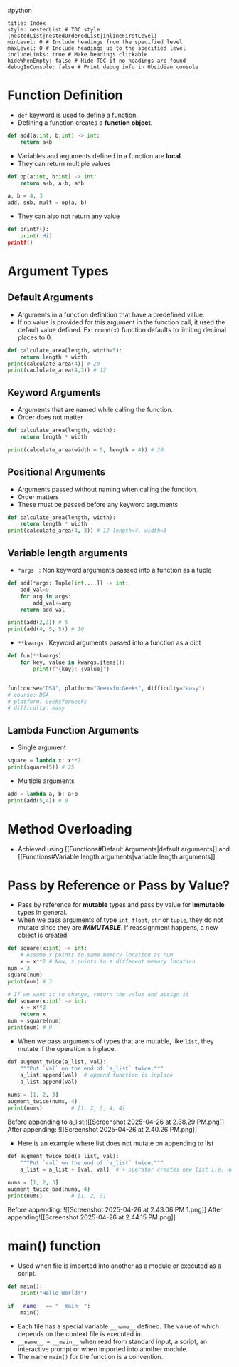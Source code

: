 #python 
```table-of-contents
title: Index
style: nestedList # TOC style (nestedList|nestedOrderedList|inlineFirstLevel)
minLevel: 0 # Include headings from the specified level
maxLevel: 0 # Include headings up to the specified level
includeLinks: true # Make headings clickable
hideWhenEmpty: false # Hide TOC if no headings are found
debugInConsole: false # Print debug info in Obsidian console
```
# Function Definition
+ `def` keyword is used to define a function.
+ Defining a function creates a **function object**.
```python
def add(a:int, b:int) -> int:
	return a+b
```
+ Variables and arguments defined in a function are **local**.
+ They can return multiple values
```python
def op(a:int, b:int) -> int:
	return a+b, a-b, a*b

a, b = 4, 3
add, sub, mult = op(a, b)
```
+ They can also not return any value
```python
def printf():
	print('Hi)
printf()
```
# Argument Types
## Default Arguments
+ Arguments in a function definition that have a predefined value. 
+ If no value is provided for this argument in the function call, it used the default value defined. Ex: `round(x)` function defaults to limiting decimal places to 0.
```python
def calculate_area(length, width=5):
    return length * width
print(calculate_area(4)) # 20
print(caclulate_area(4,3)) # 12
```
## Keyword Arguments
+ Arguments that are named while calling the function.
+ Order does not matter
```python
def calculate_area(length, width):
    return length * width

print(calculate_area(width = 5, length = 4)) # 20
```
## Positional Arguments
+ Arguments passed without naming when calling the function.
+ Order matters
+ These must be passed before any keyword arguments
```python
def calculate_area(length, width):
    return length * width
print(calculate_area(4, 3)) # 12 length=4, width=3
```
## Variable length arguments 
+ `*args ` : Non keyword arguments passed into a function as a tuple
```python
def add(*args: Tuple[int,...]) -> int:
	add_val=0
	for arg in args:
		add_val+=arg
	return add_val

print(add(2,3)) # 5
print(add(4, 5, 5)) # 10
```
+ `**kwargs` : Keyword arguments passed into a function as a dict
```python
def fun(**kwargs):
    for key, value in kwargs.items():
        print(f"{key}: {value}")


fun(course="DSA", platform="GeeksforGeeks", difficulty="easy")
# course: DSA
# platform: GeeksforGeeks
# difficulty: easy
```
## Lambda Function Arguments
+ Single argument
```python
square = lambda x: x**2
print(square(5)) # 25
```
+ Multiple arguments
```python
add = lambda a, b: a+b
print(add(5,4)) # 9
```

# Method Overloading
+ Achieved using [[Functions#Default Arguments|default arguments]] and [[Functions#Variable length arguments|variable length arguments]].
# Pass by Reference or Pass by Value?
+ Pass by reference for **mutable** types and pass by value for **immutable** types in general.
+ When we pass arguments of type `int`, `float`,  `str` or `tuple`, they do not mutate since they are ***IMMUTABLE***. If reassignment happens, a new object is created.
```python
def square(x:int) -> int:
	# Assume x points to same memory location as num
	x = x**2 # Now, x points to a different memory location
num = 3
square(num)
print(num) # 3

# If we want it to change, return the value and assign it
def square(x:int) -> int:
	x = x**2
	return x
num = square(num)
print(num) # 9
```
+ When we pass arguments of types that are mutable, like `list`, they mutate if the operation is inplace.
```python
def augment_twice(a_list, val):  
    """Put `val` on the end of `a_list` twice."""  
    a_list.append(val)  # append function is inplace
    a_list.append(val)  
  
nums = [1, 2, 3]  
augment_twice(nums, 4)  
print(nums)         # [1, 2, 3, 4, 4]
```
Before appending to a_list:![[Screenshot 2025-04-26 at 2.38.29 PM.png]]
After appending: ![[Screenshot 2025-04-26 at 2.40.26 PM.png]]
+ Here is an example where list does not mutate on appending to list
```python
def augment_twice_bad(a_list, val):  
    """Put `val` on the end of `a_list` twice."""  
    a_list = a_list + [val, val]  # + operator creates new list i.e. not inplace
  
nums = [1, 2, 3]  
augment_twice_bad(nums, 4)  
print(nums)         # [1, 2, 3]
```
Before appending: ![[Screenshot 2025-04-26 at 2.43.06 PM 1.png]]
After appending![[Screenshot 2025-04-26 at 2.44.15 PM.png]]
# main() function
+ Used when file is imported into another as a module or executed as a script.
```python
def main():
    print("Hello World!")

if __name__ == "__main__":
    main()
```
+ Each file has a special variable `__name__` defined. The value of which depends on the context file is executed in.
+ `__name__ = __main__` when read from standard input, a script, an interactive prompt or when imported into another module.
+ The name `main()` for the function is a convention.